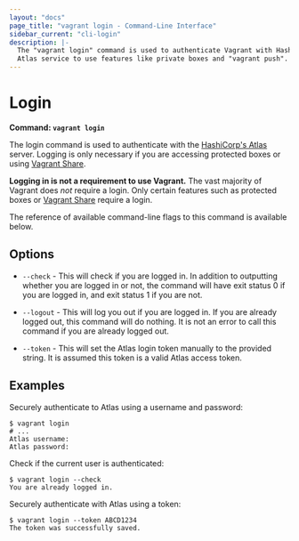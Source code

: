 ```yaml
---
layout: "docs"
page_title: "vagrant login - Command-Line Interface"
sidebar_current: "cli-login"
description: |-
  The "vagrant login" command is used to authenticate Vagrant with HashiCorp's
  Atlas service to use features like private boxes and "vagrant push".
---
```


# Login

**Command: `vagrant login`**

The login command is used to authenticate with the
[HashiCorp's Atlas](/docs/other/atlas.html) server. Logging is only
necessary if you are accessing protected boxes or using
[Vagrant Share](/docs/share/).

**Logging in is not a requirement to use Vagrant.** The vast majority
of Vagrant does _not_ require a login. Only certain features such as protected
boxes or [Vagrant Share](/docs/share/) require a login.

The reference of available command-line flags to this command
is available below.


## Options

* `--check` - This will check if you are logged in. In addition to outputting
  whether you are logged in or not, the command will have exit status 0 if you are
  logged in, and exit status 1 if you are not.

* `--logout` - This will log you out if you are logged in. If you are already
  logged out, this command will do nothing. It is not an error to call this
  command if you are already logged out.

* `--token` - This will set the Atlas login token manually to the provided
  string. It is assumed this token is a valid Atlas access token.


## Examples

Securely authenticate to Atlas using a username and password:

```text
$ vagrant login
# ...
Atlas username:
Atlas password:
```

Check if the current user is authenticated:

```text
$ vagrant login --check
You are already logged in.
```

Securely authenticate with Atlas using a token:

```text
$ vagrant login --token ABCD1234
The token was successfully saved.
```
